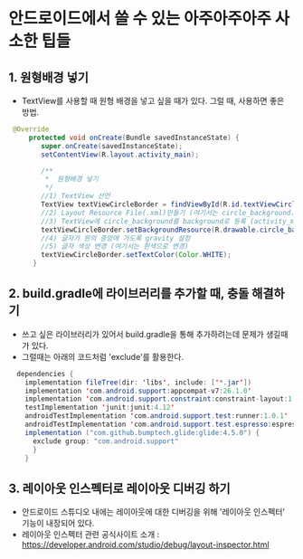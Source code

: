 # 안드로이드에서 쓸 수 있는 아주아주아주 사소한 팁들

## 1. 원형배경 넣기
 - TextView를 사용할 때 원형 배경을 넣고 싶을 때가 있다. 그럴 때, 사용하면 좋은 방법.
```java
 @Override
     protected void onCreate(Bundle savedInstanceState) {
        super.onCreate(savedInstanceState);
        setContentView(R.layout.activity_main);

        /**
         *  원형배경 넣기
         */
        //1) TextView 선언
        TextView textViewCircleBorder = findViewById(R.id.textViewCircleBorder);
        //2) Layout Resource File(.xml)만들기 (여기서는 circle_background.xml로 생성)
        //3) TextView에 circle_background를 background로 등록 (activity_main.xml에서도 등록 할 수 있음)
        textViewCircleBorder.setBackgroundResource(R.drawable.circle_background);
        //4) 글자가 원의 중앙에 가도록 gravity 설정
        //5) 글자 색상 변경 (여기서는 흰색으로 변경)
        textViewCircleBorder.setTextColor(Color.WHITE);
      }
```

## 2. build.gradle에 라이브러리를 추가할 때, 충돌 해결하기
  - 쓰고 싶은 라이브러리가 있어서 build.gradle을 통해 추가하려는데 문제가 생길때가 있다.
  - 그럴때는 아래의 코드처럼 'exclude'를 활용한다.

```java
  dependencies {
    implementation fileTree(dir: 'libs', include: ['*.jar'])
    implementation 'com.android.support:appcompat-v7:26.1.0'
    implementation 'com.android.support.constraint:constraint-layout:1.0.2'
    testImplementation 'junit:junit:4.12'
    androidTestImplementation 'com.android.support.test:runner:1.0.1'
    androidTestImplementation 'com.android.support.test.espresso:espresso-core:3.0.1'
    implementation ("com.github.bumptech.glide:glide:4.5.0") {
      exclude group: "com.android.support"
      }
    }
```

## 3. 레이아웃 인스펙터로 레이아웃 디버깅 하기
  - 안드로이드 스튜디오 내에는 레이아웃에 대한 디버깅을 위해 '레이아웃 인스펙터' 기능이 내장되어 있다.
  - 레이아웃 인스펙터 관련 공식사이트 소개 : https://developer.android.com/studio/debug/layout-inspector.html
